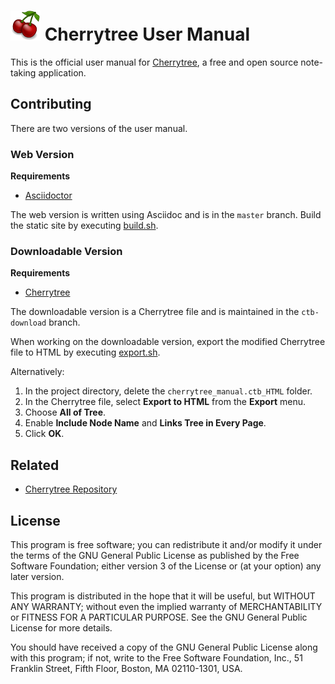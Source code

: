 
# ![Cherrytree](images/icons/cherrytree.png) Cherrytree User Manual

This is the official user manual for [Cherrytree](https://www.giuspen.com/cherrytree/), a free and open source note-taking application. 

## Contributing

There are two versions of the user manual.

### Web Version

**Requirements**

- [Asciidoctor](https://asciidoctor.org/)

The web version is written using Asciidoc and is in the `master` branch. Build the static site by executing [build.sh](build.sh).

### Downloadable Version

**Requirements**

- [Cherrytree](https://www.giuspen.com/cherrytree/)

The downloadable version is a Cherrytree file and is maintained in the `ctb-download` branch.

When working on the downloadable version, export the modified Cherrytree file to HTML by executing [export.sh](export.sh).

Alternatively:

1. In the project directory, delete the `cherrytree_manual.ctb_HTML` folder.
2. In the Cherrytree file, select **Export to HTML** from the **Export** menu. 
3. Choose **All of Tree**.
4. Enable **Include Node Name** and **Links Tree in Every Page**.
5. Click **OK**.


## Related

- [Cherrytree Repository](https://github.com/giuspen/cherrytree)

## License

This program is free software; you can redistribute it and/or modify it under the terms of the GNU General Public License as published by the Free Software Foundation; either version 3 of the License or (at your option) any later version.

This program is distributed in the hope that it will be useful, but WITHOUT ANY WARRANTY; without even the implied warranty of MERCHANTABILITY or FITNESS FOR A PARTICULAR PURPOSE. See the GNU General
Public License for more details.

You should have received a copy of the GNU General Public License along with this program; if not, write to the Free Software Foundation, Inc., 51 Franklin Street, Fifth Floor, Boston, MA 02110-1301, USA.
